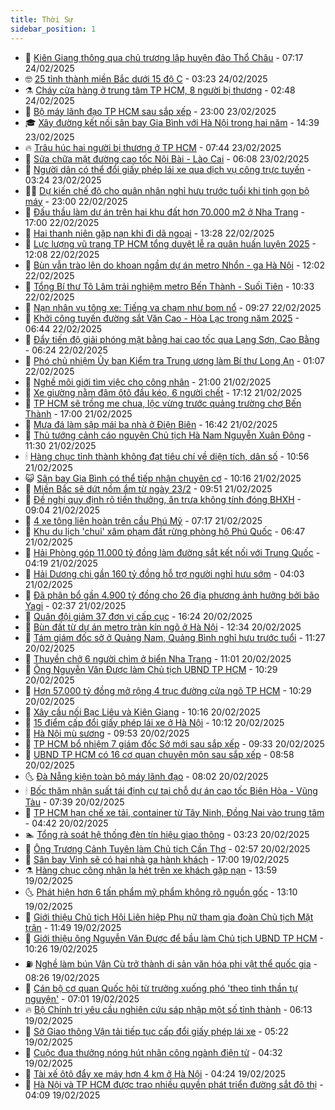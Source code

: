 ```yaml
---
title: Thời Sự
sidebar_position: 1
---
```


<!-- vnexpress-thoi-su:START -->
- 🦒 [Kiên Giang thông qua chủ trương lập huyện đảo Thổ Châu](https://vnexpress.net/kien-giang-thong-qua-chu-truong-lap-huyen-dao-tho-chau-4853336.html) - 07:17 24/02/2025
- 🤓 [25 tỉnh thành miền Bắc dưới 15 độ C](https://vnexpress.net/25-tinh-thanh-mien-bac-duoi-15-do-c-4853169.html) - 03:23 24/02/2025
- ⚗️ [Cháy cửa hàng ở trung tâm TP HCM, 8 người bị thương](https://vnexpress.net/chay-cua-hang-o-trung-tam-tp-hcm-8-nguoi-bi-thuong-4853199.html) - 02:48 24/02/2025
- 🌊 [Bộ máy lãnh đạo TP HCM sau sắp xếp](https://vnexpress.net/bo-may-lanh-dao-tp-hcm-sau-sap-xep-4853057.html) - 23:00 23/02/2025
- 🎓 [Xây đường kết nối sân bay Gia Bình với Hà Nội trong hai năm](https://vnexpress.net/xay-duong-ket-noi-san-bay-gia-binh-voi-ha-noi-trong-hai-nam-4853067.html) - 14:39 23/02/2025
- 🔥 [Trâu húc hai người bị thương ở TP HCM](https://vnexpress.net/trau-huc-hai-nguoi-bi-thuong-o-tp-hcm-4852989.html) - 07:44 23/02/2025
- 🦏 [Sửa chữa mặt đường cao tốc Nội Bài - Lào Cai](https://vnexpress.net/sua-chua-mat-duong-cao-toc-noi-bai-lao-cai-4852685.html) - 06:08 23/02/2025
- 👺 [Người dân có thể đổi giấy phép lái xe qua dịch vụ công trực tuyến](https://vnexpress.net/nguoi-dan-co-the-doi-giay-phep-lai-xe-qua-dich-vu-cong-truc-tuyen-4852906.html) - 03:24 23/02/2025
- 🧑‍🏫 [Dự kiến chế độ cho quân nhân nghỉ hưu trước tuổi khi tinh gọn bộ máy](https://vnexpress.net/du-kien-che-do-cho-quan-nhan-nghi-huu-truoc-tuoi-khi-tinh-gon-bo-may-4852747.html) - 23:00 22/02/2025
- 🚦 [Đấu thầu làm dự án trên hai khu đất hơn 70.000 m2 ở Nha Trang](https://vnexpress.net/dau-thau-lam-du-an-tren-hai-khu-dat-hon-70-000-m2-o-nha-trang-4852803.html) - 17:00 22/02/2025
- 🎉 [Hai thanh niên gặp nạn khi đi dã ngoại](https://vnexpress.net/hai-thanh-nien-gap-nan-khi-di-da-ngoai-4852818.html) - 13:28 22/02/2025
- 🦒 [Lực lượng vũ trang TP HCM tổng duyệt lễ ra quân huấn luyện 2025](https://vnexpress.net/luc-luong-vu-trang-tp-hcm-tong-duyet-le-ra-quan-huan-luyen-2025-4852813.html) - 12:08 22/02/2025
- 🤗 [Bùn vẫn trào lên do khoan ngầm dự án metro Nhổn - ga Hà Nội](https://vnexpress.net/bun-van-trao-len-do-khoan-ngam-du-an-metro-nhon-ga-ha-noi-4852797.html) - 12:02 22/02/2025
- 💼 [Tổng Bí thư Tô Lâm trải nghiệm metro Bến Thành - Suối Tiên](https://vnexpress.net/tong-bi-thu-to-lam-trai-nghiem-metro-ben-thanh-suoi-tien-4852795.html) - 10:33 22/02/2025
- 🤩 [Nạn nhân vụ tông xe: Tiếng va chạm như bom nổ](https://vnexpress.net/nan-nhan-vu-tong-xe-tieng-va-cham-nhu-bom-no-4852748.html) - 09:27 22/02/2025
- 🤡 [Khởi công tuyến đường sắt Văn Cao - Hòa Lạc trong năm 2025](https://vnexpress.net/khoi-cong-tuyen-duong-sat-van-cao-hoa-lac-trong-nam-2025-4852698.html) - 06:44 22/02/2025
- 💯 [Đẩy tiến độ giải phóng mặt bằng hai cao tốc qua Lạng Sơn, Cao Bằng](https://vnexpress.net/day-tien-do-giai-phong-mat-bang-hai-cao-toc-qua-lang-son-cao-bang-4852706.html) - 06:24 22/02/2025
- 👺 [Phó chủ nhiệm Ủy ban Kiểm tra Trung ương làm Bí thư Long An](https://vnexpress.net/pho-chu-nhiem-uy-ban-kiem-tra-trung-uong-lam-bi-thu-long-an-4851341.html) - 01:07 22/02/2025
- 🌮 [Nghề môi giới tìm việc cho công nhân](https://vnexpress.net/nghe-moi-gioi-tim-viec-cho-cong-nhan-4852022.html) - 21:00 21/02/2025
- 🥸 [Xe giường nằm đâm ôtô đầu kéo, 6 người chết](https://vnexpress.net/xe-giuong-nam-dam-oto-dau-keo-6-nguoi-chet-4852572.html) - 17:12 21/02/2025
- 🐻 [TP HCM sẽ trồng me chua, lộc vừng trước quảng trường chợ Bến Thành](https://vnexpress.net/tp-hcm-se-trong-me-chua-loc-vung-truoc-quang-truong-cho-ben-thanh-4852553.html) - 17:00 21/02/2025
- 👀 [Mưa đá làm sập mái ba nhà ở Điện Biên](https://vnexpress.net/mua-da-lam-sap-mai-ba-nha-o-dien-bien-4852568.html) - 16:42 21/02/2025
- 🤔 [Thủ tướng cảnh cáo nguyên Chủ tịch Hà Nam Nguyễn Xuân Đông](https://vnexpress.net/thu-tuong-canh-cao-nguyen-chu-tich-ha-nam-nguyen-xuan-dong-4852502.html) - 11:30 21/02/2025
- 🕯 [Hàng chục tỉnh thành không đạt tiêu chí về diện tích, dân số](https://vnexpress.net/hang-chuc-tinh-thanh-khong-dat-tieu-chi-ve-dien-tich-dan-so-4852346.html) - 10:56 21/02/2025
- 😺 [Sân bay Gia Bình có thể tiếp nhận chuyên cơ](https://vnexpress.net/san-bay-gia-binh-co-the-tiep-nhan-chuyen-co-4852452.html) - 10:16 21/02/2025
- 🦆 [Miền Bắc sẽ dứt nồm ẩm từ ngày 23/2](https://vnexpress.net/mien-bac-se-dut-nom-am-tu-ngay-23-2-4852411.html) - 09:51 21/02/2025
- 🧰 [Đề nghị quy định rõ tiền thưởng, ăn trưa không tính đóng BHXH](https://vnexpress.net/de-nghi-quy-dinh-ro-tien-thuong-an-trua-khong-tinh-dong-bhxh-4852362.html) - 09:04 21/02/2025
- 🦍 [4 xe tông liên hoàn trên cầu Phú Mỹ](https://vnexpress.net/4-xe-tong-lien-hoan-tren-cau-phu-my-4852360.html) - 07:17 21/02/2025
- 🧰 [Khu du lịch &#39;chui&#39; xâm phạm đất rừng phòng hộ Phú Quốc](https://vnexpress.net/khu-du-lich-chui-xam-pham-dat-rung-phong-ho-phu-quoc-4852333.html) - 06:47 21/02/2025
- 💃 [Hải Phòng góp 11.000 tỷ đồng làm đường sắt kết nối với Trung Quốc](https://vnexpress.net/hai-phong-gop-11-000-ty-dong-lam-duong-sat-ket-noi-voi-trung-quoc-4852261.html) - 04:19 21/02/2025
- 🧰 [Hải Dương chi gần 160 tỷ đồng hỗ trợ người nghỉ hưu sớm](https://vnexpress.net/hai-duong-chi-gan-160-ty-dong-ho-tro-nguoi-nghi-huu-som-4852075.html) - 04:03 21/02/2025
- 🚀 [Đã phân bổ gần 4.900 tỷ đồng cho 26 địa phương ảnh hưởng bởi bão Yagi](https://vnexpress.net/da-phan-bo-gan-4-900-ty-dong-cho-26-dia-phuong-anh-huong-boi-bao-yagi-4852164.html) - 02:37 21/02/2025
- 🎊 [Quân đội giảm 37 đơn vị cấp cục](https://vnexpress.net/quan-doi-giam-37-don-vi-cap-cuc-4852091.html) - 16:24 20/02/2025
- 🤭 [Bùn đất từ dự án metro tràn kín ngõ ở Hà Nội](https://vnexpress.net/bun-dat-tu-du-an-metro-tran-kin-ngo-o-ha-noi-4852058.html) - 12:34 20/02/2025
- 🤗 [Tám giám đốc sở ở Quảng Nam, Quảng Bình nghỉ hưu trước tuổi](https://vnexpress.net/tam-giam-doc-so-o-quang-nam-quang-binh-nghi-huu-truoc-tuoi-4852007.html) - 11:27 20/02/2025
- 🌈 [Thuyền chở 6 người chìm ở biển Nha Trang](https://vnexpress.net/thuyen-cho-6-nguoi-chim-o-bien-nha-trang-4852051.html) - 11:01 20/02/2025
- 🦣 [Ông Nguyễn Văn Được làm Chủ tịch UBND TP HCM](https://vnexpress.net/ong-nguyen-van-duoc-lam-chu-tich-ubnd-tp-hcm-4851388.html) - 10:29 20/02/2025
- 🎡 [Hơn 57.000 tỷ đồng mở rộng 4 trục đường cửa ngõ TP HCM](https://vnexpress.net/hon-57-000-ty-dong-mo-rong-4-truc-duong-cua-ngo-tp-hcm-4851990.html) - 10:29 20/02/2025
- 🦏 [Xây cầu nối Bạc Liêu và Kiên Giang](https://vnexpress.net/xay-cau-noi-bac-lieu-va-kien-giang-4852012.html) - 10:16 20/02/2025
- 🎊 [15 điểm cấp đổi giấy phép lái xe ở Hà Nội](https://vnexpress.net/15-diem-cap-doi-giay-phep-lai-xe-o-ha-noi-4851965.html) - 10:12 20/02/2025
- 🫶 [Hà Nội mù sương](https://vnexpress.net/ha-noi-mu-suong-4851985.html) - 09:53 20/02/2025
- 🤔 [TP HCM bổ nhiệm 7 giám đốc Sở mới sau sắp xếp](https://vnexpress.net/tp-hcm-bo-nhiem-7-giam-doc-so-moi-sau-sap-xep-4851833.html) - 09:33 20/02/2025
- 🤠 [UBND TP HCM có 16 cơ quan chuyên môn sau sắp xếp](https://vnexpress.net/ubnd-tp-hcm-co-16-co-quan-chuyen-mon-sau-sap-xep-4851974.html) - 08:58 20/02/2025
- 🌜 [Đà Nẵng kiện toàn bộ máy lãnh đạo](https://vnexpress.net/da-nang-kien-toan-bo-may-lanh-dao-4851907.html) - 08:02 20/02/2025
- 🕯 [Bốc thăm nhận suất tái định cư tại chỗ dự án cao tốc Biên Hòa - Vũng Tàu](https://vnexpress.net/boc-tham-nhan-suat-tai-dinh-cu-tai-cho-du-an-cao-toc-bien-hoa-vung-tau-4851919.html) - 07:39 20/02/2025
- 🤔 [TP HCM hạn chế xe tải, container từ Tây Ninh, Đồng Nai vào trung tâm](https://vnexpress.net/tp-hcm-han-che-xe-tai-container-tu-tay-ninh-dong-nai-vao-trung-tam-4851862.html) - 04:42 20/02/2025
- 🏊 [Tổng rà soát hệ thống đèn tín hiệu giao thông](https://vnexpress.net/tong-ra-soat-he-thong-den-tin-hieu-giao-thong-4851768.html) - 03:23 20/02/2025
- 🌮 [Ông Trương Cảnh Tuyên làm Chủ tịch Cần Thơ](https://vnexpress.net/ong-truong-canh-tuyen-lam-chu-tich-can-tho-4851720.html) - 02:57 20/02/2025
- 🫣 [Sân bay Vinh sẽ có hai nhà ga hành khách](https://vnexpress.net/san-bay-vinh-se-co-hai-nha-ga-hanh-khach-4851652.html) - 17:00 19/02/2025
- ⚗️ [Hàng chục công nhân la hét trên xe khách gặp nạn](https://vnexpress.net/hang-chuc-cong-nhan-la-het-tren-xe-khach-gap-nan-4851636.html) - 13:59 19/02/2025
- 🌜 [Phát hiện hơn 6 tấn phẩm mỹ phẩm không rõ nguồn gốc](https://vnexpress.net/phat-hien-hon-6-tan-pham-my-pham-khong-ro-nguon-goc-4851589.html) - 13:10 19/02/2025
- 🌁 [Giới thiệu Chủ tịch Hội Liên hiệp Phụ nữ tham gia đoàn Chủ tịch Mặt trận](https://vnexpress.net/gioi-thieu-chu-tich-hoi-lien-hiep-phu-nu-tham-gia-doan-chu-tich-mat-tran-4851597.html) - 11:49 19/02/2025
- 🐲 [Giới thiệu ông Nguyễn Văn Được để bầu làm Chủ tịch UBND TP HCM](https://vnexpress.net/gioi-thieu-ong-nguyen-van-duoc-de-bau-lam-chu-tich-ubnd-tp-hcm-4846073.html) - 10:26 19/02/2025
- ⛽️ [Nghề làm bún Vân Cù trở thành di sản văn hóa phi vật thể quốc gia](https://vnexpress.net/nghe-lam-bun-van-cu-tro-thanh-di-san-van-hoa-phi-vat-the-quoc-gia-4851363.html) - 08:26 19/02/2025
- 🗽 [Cán bộ cơ quan Quốc hội từ trưởng xuống phó &#39;theo tinh thần tự nguyện&#39;](https://vnexpress.net/can-bo-co-quan-quoc-hoi-tu-truong-xuong-pho-theo-tinh-than-tu-nguyen-4851404.html) - 07:01 19/02/2025
- 🔥 [Bộ Chính trị yêu cầu nghiên cứu sáp nhập một số tỉnh thành](https://vnexpress.net/bo-chinh-tri-yeu-cau-nghien-cuu-sap-nhap-mot-so-tinh-thanh-4851399.html) - 06:13 19/02/2025
- 💯 [Sở Giao thông Vận tải tiếp tục cấp đổi giấy phép lái xe](https://vnexpress.net/so-giao-thong-van-tai-tiep-tuc-cap-doi-giay-phep-lai-xe-4851269.html) - 05:22 19/02/2025
- 🦆 [Cuộc đua thưởng nóng hút nhân công ngành điện tử](https://vnexpress.net/cuoc-dua-thuong-nong-hut-nhan-cong-nganh-dien-tu-4851126.html) - 04:32 19/02/2025
- 🫣 [Tài xế ôtô đẩy xe máy hơn 4 km ở Hà Nội](https://vnexpress.net/tai-xe-oto-day-xe-may-hon-4-km-o-ha-noi-4851327.html) - 04:24 19/02/2025
- 🤡 [Hà Nội và TP HCM được trao nhiều quyền phát triển đường sắt đô thị](https://vnexpress.net/ha-noi-va-tp-hcm-duoc-trao-nhieu-quyen-phat-trien-duong-sat-do-thi-4851231.html) - 04:09 19/02/2025<!-- vnexpress-thoi-su:END -->